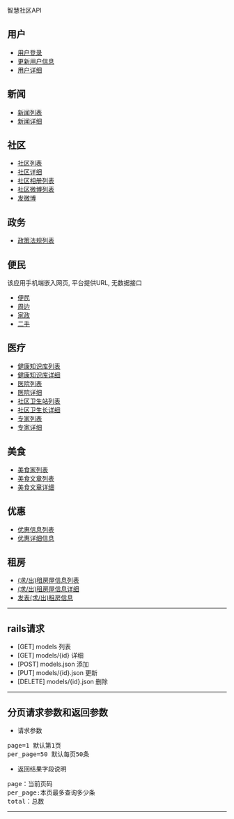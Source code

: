 智慧社区API
## 用户
* [用户登录](/jinwanlin/wisdom-api/blob/master/users/login.md)
* [更新用户信息](/jinwanlin/wisdom-api/blob/master/users/update.md "用于修改用户所在社区") 
* [用户详细](/jinwanlin/wisdom-api/blob/master/users/show.md)

## 新闻
* [新闻列表](/jinwanlin/wisdom-api/blob/master/news/index.md)
* [新闻详细](/jinwanlin/wisdom-api/blob/master/news/show.md)

## 社区
* [社区列表](/jinwanlin/wisdom-api/blob/master/communities/index.md)
* [社区详细](/jinwanlin/wisdom-api/blob/master/communities/show.md)
* [社区相册列表](/jinwanlin/wisdom-api/blob/master/notes/photos.md)
* [社区微博列表](/jinwanlin/wisdom-api/blob/master/notes/index.md)
* [发微博](/jinwanlin/wisdom-api/blob/master/notes/create.md)

## 政务
* [政策法规列表](/jinwanlin/wisdom-api/blob/master/knowledges/index.md)

## 便民
  该应用手机端嵌入网页, 平台提供URL, 无数据接口
* [便民](http://61.128.122.51/hotline.mobile)
* [周边](http://61.128.122.51/merchants.mobile)
* [家政](http://61.128.122.51/houses.mobile)
* [二手](http://61.128.122.51/seconds.mobile)

## 医疗
* [健康知识库列表](/jinwanlin/wisdom-api/blob/master/repositories/index.md)
* [健康知识库详细](/jinwanlin/wisdom-api/blob/master/repositories/show.md)
* [医院列表](/jinwanlin/wisdom-api/blob/master/hospitals/index.md)
* [医院详细](/jinwanlin/wisdom-api/blob/master/hospitals/show.md)
* [社区卫生站列表](/jinwanlin/wisdom-api/blob/master/community_health_stations/index.md)
* [社区卫生长详细](/jinwanlin/wisdom-api/blob/master/community_health_stations/show.md)
* [专家列表](/jinwanlin/wisdom-api/blob/master/doctors/show.md)
* [专家详细](/jinwanlin/wisdom-api/blob/master/doctors/show.md)

## 美食
* [美食家列表](/jinwanlin/wisdom-api/blob/master/authors/index.md)
* [美食文章列表](/jinwanlin/wisdom-api/blob/master/articles/index.md)
* [美食文章详细](/jinwanlin/wisdom-api/blob/master/articles/show.md)

## 优惠
* [优惠信息列表](/jinwanlin/wisdom-api/blob/master/coupons/index.md)
* [优惠详细信息](/jinwanlin/wisdom-api/blob/master/coupons/show.md)

## 租房
* [(求/出)租房屋信息列表](/jinwanlin/wisdom-api/blob/master/rents/index.md)
* [(求/出)租房屋信息详细](/jinwanlin/wisdom-api/blob/master/rents/show.md)
* [发表(求/出)租房信息](/jinwanlin/wisdom-api/blob/master/rents/create.md)

------------------------
## rails请求
* [GET]  	models			列表
* [GET]		models/{id} 		详细
* [POST]	models.json		添加
* [PUT]		models/{id}.json	更新
* [DELETE]	models/{id}.json	删除

-------------------------
## 分页请求参数和返回参数
* 请求参数
<pre>
page=1 默认第1页  
per_page=50 默认每页50条
</pre>


* 返回结果字段说明
<pre>
page：当前页码  
per_page:本页最多查询多少条  
total：总数
</pre>
---------------------------------------



